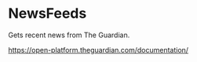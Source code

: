 # NewsFeeds
Gets recent news from The Guardian.

https://open-platform.theguardian.com/documentation/
